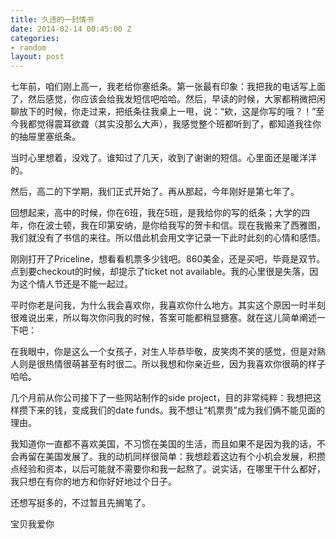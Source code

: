 ```yaml
---
title: 久违的一封情书
date: 2014-02-14 00:45:00 Z
categories:
- random
layout: post
---
```


七年前，咱们刚上高一，我老给你塞纸条。第一张最有印象：我把我的电话写上面了，然后感觉，你应该会给我发短信吧哈哈。然后，早读的时候，大家都稍微把闲聊放下的时候，你走过来，把纸条往我桌上一甩，说：“欸，这是你写的哦？！”至今我都觉得震耳欲聋（其实没那么大声），我感觉整个班都听到了，都知道我往你的抽屉里塞纸条。

当时心里想着，没戏了。谁知过了几天，收到了谢谢的短信。心里面还是暖洋洋的。

然后，高二的下学期，我们正式开始了。再从那起，今年刚好是第七年了。

回想起来，高中的时候，你在6班，我在5班，是我给你的写的纸条；大学的四年，你在波士顿，我在印第安纳，是你给我写的贺卡和信。现在我搬来了西雅图，我们就没有了书信的来往。所以借此机会用文字记录一下此时此刻的心情和感悟。

刚刚打开了Priceline，想看看机票多少钱吧。860美金，还是买吧，毕竟是双节。点到要checkout的时候，却提示了ticket not available。我的心里很是失落，因为这个情人节还是不能一起过。

平时你老是问我，为什么我会喜欢你，我喜欢你什么地方。其实这个原因一时半刻很难说出来，所以每次你问我的时候，答案可能都稍显搪塞。就在这儿简单阐述一下吧：

在我眼中，你是这么一个女孩子，对生人毕恭毕敬，皮笑肉不笑的感觉，但是对熟人则是很热情很萌甚至有时很二。所以我想和你亲近些，因为我喜欢你很萌的样子哈哈。

几个月前从你公司接下了一些网站制作的side project，目的非常纯粹：我想把这样攒下来的钱，变成我们的date funds。我不想让“机票贵”成为我们俩不能见面的理由。

我知道你一直都不喜欢美国，不习惯在美国的生活，而且如果不是因为我的话，不会再留在美国发展了。我的动机同样很简单：我想趁着这边有个小机会发展，积攒点经验和资本，以后可能就不需要你和我一起熬了。说实话，在哪里干什么都好，我只想在有你的地方和你好好地过个日子。

还想写挺多的，不过暂且先搁笔了。

宝贝我爱你